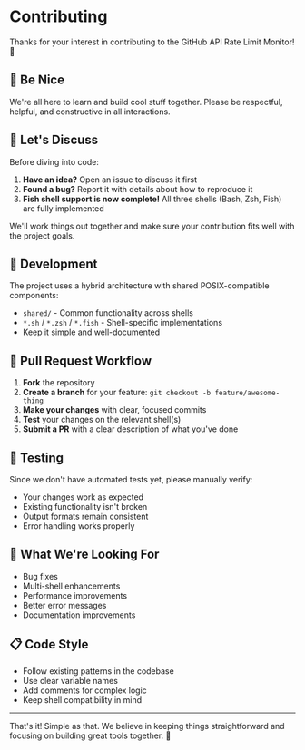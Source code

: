 # Contributing

Thanks for your interest in contributing to the GitHub API Rate Limit Monitor! 🎉

## 🤝 Be Nice

We're all here to learn and build cool stuff together. Please be respectful, helpful, and constructive in all interactions.

## 💬 Let's Discuss

Before diving into code:

1. **Have an idea?** Open an issue to discuss it first
2. **Found a bug?** Report it with details about how to reproduce it
3. **Fish shell support is now complete!** All three shells (Bash, Zsh, Fish) are fully implemented

We'll work things out together and make sure your contribution fits well with the project goals.

## 🔧 Development

The project uses a hybrid architecture with shared POSIX-compatible components:

- `shared/` - Common functionality across shells
- `*.sh` / `*.zsh` / `*.fish` - Shell-specific implementations
- Keep it simple and well-documented

## 📝 Pull Request Workflow

1. **Fork** the repository
2. **Create a branch** for your feature: `git checkout -b feature/awesome-thing`
3. **Make your changes** with clear, focused commits
4. **Test** your changes on the relevant shell(s)
5. **Submit a PR** with a clear description of what you've done

## 🧪 Testing

Since we don't have automated tests yet, please manually verify:

- Your changes work as expected
- Existing functionality isn't broken
- Output formats remain consistent
- Error handling works properly

## 🎯 What We're Looking For

- Bug fixes
- Multi-shell enhancements
- Performance improvements
- Better error messages
- Documentation improvements

## 📋 Code Style

- Follow existing patterns in the codebase
- Use clear variable names
- Add comments for complex logic
- Keep shell compatibility in mind

---

That's it! Simple as that. We believe in keeping things straightforward and focusing on building great tools together. 🚀